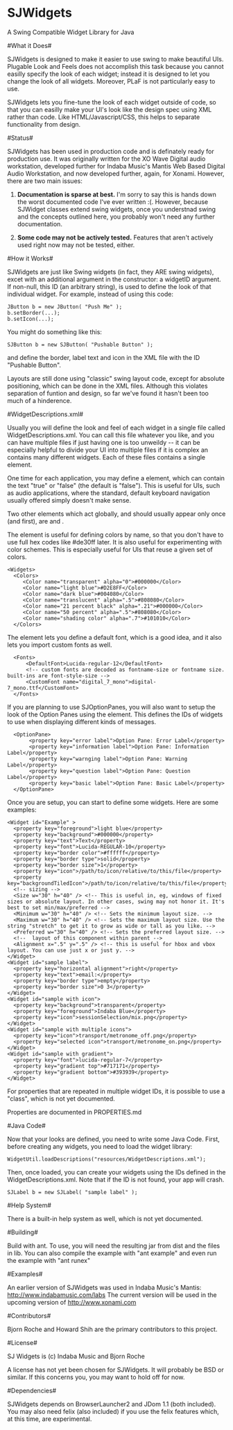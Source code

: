 SJWidgets
=========

A Swing Compatible Widget Library for Java

#What it Does#

SJWidgets is designed to make it easier to use swing to make beautiful UIs. Plugable Look and Feels does
not accomplish this task because you cannot easilly specify the look of each widget; instead it is designed
to let you change the look of all widgets. Moreover, PLaF is not particularly easy to use.

SJWidgets lets you fine-tune the look of each widget outside of code, so that you can
easilly make your UI's look like the design spec using XML rather than code. Like HTML/Javascript/CSS, this
helps to separate functionality from design.

#Status#

SJWidgets has been used in production code and is definately ready for production use. It was originally
written for the XO Wave Digital audio workstation, developed further for Indaba Music's Mantis Web Based
Digital Audio Workstation, and now developed further, again, for Xonami. However, there
are two main issues:

1. **Documentation is sparse at best.** I'm sorry to say this is hands down the worst documented code
I've ever written :(. However, because SJWidget classes extend swing widgets, once you understnad
swing and the concepts outlined here, you probably won't need any further documentation.

2. **Some code may not be actively tested.** Features that aren't actively used right now may not be tested,
either.

#How it Works#

SJWidgets are just like Swing widgets (in fact, they ARE swing widgets), excet with an additional argument in the constructor: a widgetID
argument. If non-null, this ID (an arbitrary string), is used to define the look of that individual widget.
For example, instead of using this code:

    JButton b = new JButton( "Push Me" );
    b.setBorder(...);
    b.setIcon(...);

You might do something like this:

    SJButton b = new SJButton( "Pushable Button" );

and define the border, label text and icon in the XML file with the ID "Pushable Button".

Layouts are still done using "classic" swing layout code, except for absolute positioning, which can be done
in the XML files. Although this violates separation of funtion and design, so far we've found it hasn't been
too much of a hinderence.


#WidgetDescriptions.xml#

Usually you will define the look and feel of each widget in a single file called WidgetDescriptions.xml.
You can call this file whatever you like, and you can have multiple files if just having one is too
unweildy -- it can be especially helpful to divide your UI into multiple files if it is complex
an contains many different widgets. Each of these files contains a single <Widgets /> element.

One time for each application, you may define a <DisableFocus /> element, which can contain the text "true"
or "false" (the default is "false"). This is useful for UIs, such as audio applications, where the standard,
default keyboard navigation usually offered simply doesn't make sense.

Two other elements which act globally, and should usually appear only once (and first), are <Colors /> and
<Fonts />. 

The <Colors /> element is useful for defining colors by name, so that you don't have to use full hex codes
like #de30ff later.  It is also useful for experimenting with color schemes. This is especially useful for UIs
that reuse a given set of colors.

    <Widgets>
      <Colors>
         <Color name="transparent" alpha="0">#000000</Color>
         <Color name="light blue">#D2E8FF</Color>
         <Color name="dark blue">#004080</Color>
         <Color name="translucent" alpha=".5">#808080</Color>
         <Color name="21 percent black" alpha=".21">#000000</Color>
         <Color name="50 percent" alpha=".5">#808080</Color>
         <Color name="shading color" alpha=".7">#101010</Color>
      </Colors>

The <Fonts /> element lets you define a default font, which is a good idea, and it also lets you import custom fonts
as well.

      <Fonts>
          <DefaultFont>Lucida-regular-12</DefaultFont>
          <!-- custom fonts are decoded as fontname-size or fontname size. built-ins are font-style-size -->
          <CustomFont name="digital_7_mono">digital-7_mono.ttf</CustomFont>
      </Fonts>

If you are planning to use SJOptionPanes, you will also want to setup the look of the Option Panes using the <OptionPane />
element. This defines the IDs of widgets to use when displaying different kinds of messages.

      <OptionPane>
           <property key="error label">Option Pane: Error Label</property>
           <property key="information label">Option Pane: Information Label</property>
           <property key="warnging label">Option Pane: Warning Label</property>
           <property key="question label">Option Pane: Question Label</property>
           <property key="basic label">Option Pane: Basic Label</property>
      </OptionPane>


Once you are setup, you can start to define some widgets. Here are some examples:

    <Widget id="Example" >
      <property key="foreground">light blue</property>
      <property key="background">#000000</property>
      <property key="text">Text</property>
      <property key="font">Lucida-REGULAR-10</property>
      <property key="border color">#ffffff</property>
      <property key="border type">solid</property>
      <property key="border size">1</property>
      <property key="icon">/path/to/icon/relative/to/this/file</property>
      <property key="backgroundTiledIcon">/path/to/icon/relative/to/this/file</property>
      <!-- sizing -->
      <Size w="30" h="40" /> <!-- This is useful in, eg, windows of fixed sizes or absolute layout. In other cases, swing may not honor it. It's best to set min/max/preferred -->
      <Minimum w="30" h="40" /> <!-- Sets the minimum layout size. -->
      <Maximum w="30" h="40" /> <!-- Sets the maximum layout size. Use the string "stretch" to get it to grow as wide or tall as you like. -->
      <Preferred w="30" h="40" /> <!-- Sets the preferred layout size. -->
      <!--  layout of this component within parent -->
      <Alignment x=".5" y=".5" /> <!-- this is useful for hbox and vbox layout. You can use just x or just y. -->
    </Widget>
    <Widget id="sample label">
      <property key="horizontal alignment">right</property>
      <property key="text">email:</property>
      <property key="border type">empty</property>
      <property key="border size">0 3</property>
    </Widget>
    <Widget id="sample with icon">
      <property key="background">transparent</property>
      <property key="foreground">Indaba Blue</property>
      <property key="icon">sessionSelection/mix.png</property>
    </Widget>
    <Widget id="sample with multiple icons">
      <property key="icon">transport/metronome_off.png</property>
      <property key="selected icon">transport/metronome_on.png</property>
    </Widget>
    <Widget id="sample with gradient">
      <property key="font">lucida-regular-7</property>
      <property key="gradient top">#717171</property>
      <property key="gradient bottom">#393939</property>
    </Widget>

For properties that are repeated in multiple widget IDs, it is possible to use a "class", which is not yet documented.

Properties are documented in PROPERTIES.md

#Java Code#

Now that your looks are defined, you need to write some Java Code. First, before creating any widgets, you
need to load the widget library:

    WidgetUtil.loadDescriptions("resources/WidgetDescriptions.xml");

Then, once loaded, you can create your widgets using the IDs defined in the WidgetDescriptions.xml. Note that
if the ID is not found, your app will crash.

    SJLabel b = new SJLabel( "sample label" );


#Help System#

There is a built-in help system as well, which is not yet documented.


#Building#

Build with ant. To use, you will need the resulting jar from dist and the files in lib.
You can also compile the example with "ant example" and even run the example with "ant runex"


#Examples#

An earlier version of SJWidgets was used in Indaba Music's Mantis: http://www.indabamusic.com/labs
The current version will be used in the upcoming version of http://www.xonami.com

#Contributors#

Bjorn Roche and Howard Shih are the primary contributors to this project.

#License#

SJ Widgets is (c) Indaba Music and Bjorn Roche

A license has not yet been chosen for SJWidgets. It will probably be BSD or similar. If this concerns you,
you may want to hold off for now.

#Dependencies#

SJWidgets depends on BrowserLauncher2 and JDom 1.1 (both included). You may also need felix (also included) if you
use the felix features which, at this time, are experimental.
